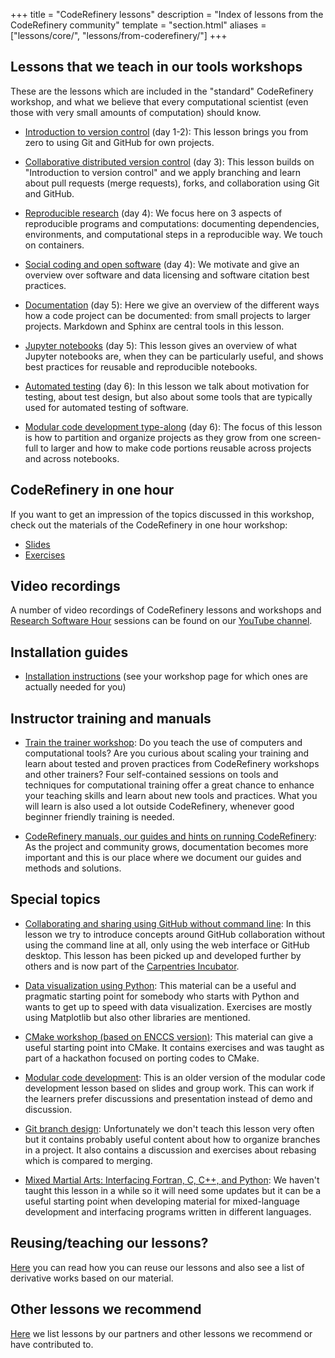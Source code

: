 +++
title = "CodeRefinery lessons"
description = "Index of lessons from the CodeRefinery community"
template = "section.html"
aliases = ["lessons/core/", "lessons/from-coderefinery/"]
+++

<!-- toc -->


## Lessons that we teach in our tools workshops

These are the lessons which are included in the "standard" CodeRefinery
workshop, and what we believe that every computational scientist (even those
with very small amounts of computation) should know.

- [Introduction to version control](https://coderefinery.github.io/git-intro/) (day 1-2):
  This lesson brings you from zero to using Git and GitHub for own projects.

- [Collaborative distributed version control](https://coderefinery.github.io/git-collaborative/) (day 3):
  This lesson builds on "Introduction to version control" and we apply branching and learn about pull requests
  (merge requests), forks, and collaboration using Git and GitHub.

- [Reproducible research](https://coderefinery.github.io/reproducible-research/) (day 4):
  We focus here on 3 aspects of reproducible programs and computations: documenting dependencies,
  environments, and computational steps in a reproducible way. We touch on containers.

- [Social coding and open software](https://coderefinery.github.io/social-coding/) (day 4):
  We motivate and give an overview over software and data licensing and software citation best practices.

- [Documentation](https://coderefinery.github.io/documentation/) (day 5):
  Here we give an overview of the different ways how a code project can be documented: from small projects to larger projects.
  Markdown and Sphinx are central tools in this lesson.

- [Jupyter notebooks](https://coderefinery.github.io/jupyter/) (day 5):
  This lesson gives an overview of what Jupyter notebooks are, when they can be
  particularly useful, and shows best practices for reusable and reproducible
  notebooks.

- [Automated testing](https://coderefinery.github.io/testing/) (day 6):
  In this lesson we talk about motivation for testing, about test design, but
  also about some tools that are typically used for automated testing of
  software.

- [Modular code development type-along](https://coderefinery.github.io/modular-type-along/) (day 6):
  The focus of this lesson is how to partition and organize projects as they
  grow from one screen-full to larger and how to make code portions reusable
  across projects and across notebooks.


## CodeRefinery in one hour

If you want to get an impression of the topics discussed in this workshop, check out the materials of the CodeRefinery in one hour workshop:

* [Slides](https://zenodo.org/records/8242055)
* [Exercises](https://coderefinery.github.io/research-software-engineering/)


## Video recordings

A number of video recordings of CodeRefinery lessons and workshops and
[Research Software Hour](https://researchsoftwarehour.github.io/) sessions can be
found on our [YouTube
channel](https://www.youtube.com/channel/UC47aupE7HKGduAjXKt1Gwrg/videos).


## Installation guides

- [Installation instructions](https://coderefinery.github.io/installation/) (see your workshop page for which ones are actually needed for you)


## Instructor training and manuals

- [Train the trainer workshop](https://coderefinery.github.io/train-the-trainer/):
  Do you teach the use of computers and computational tools? Are you curious
  about scaling your training and learn about tested and proven practices from
  CodeRefinery workshops and other trainers?  Four self-contained sessions on
  tools and techniques for computational training offer a great chance to enhance
  your teaching skills and learn about new tools and practices. What you will
  learn is also used a lot outside CodeRefinery, whenever good beginner friendly
  training is needed.

- [CodeRefinery manuals, our guides and hints on running CodeRefinery](https://coderefinery.github.io/manuals/):
  As the project and community grows, documentation becomes more important and
  this is our place where we document our guides and methods and solutions.


## Special topics

- [Collaborating and sharing using GitHub without command line](https://coderefinery.github.io/github-without-command-line/):
  In this lesson we try to introduce concepts around GitHub collaboration
  without using the command line at all, only using the web interface or GitHub
  desktop. This lesson has been picked up and developed further by others and
  is now part of the [Carpentries Incubator](https://github.com/carpentries-incubator/proposals/issues/166).

- [Data visualization using Python](https://coderefinery.github.io/data-visualization-python/):
  This material can be a useful and pragmatic starting point for somebody who
  starts with Python and wants to get up to speed with data visualization.
  Exercises are mostly using Matplotlib but also other libraries are mentioned.

- [CMake workshop (based on ENCCS version)](https://coderefinery.github.io/cmake-workshop/):
  This material can give a useful starting point into CMake. It contains
  exercises and was taught as part of a hackathon focused on porting codes to
  CMake.

- [Modular code development](http://cicero.xyz/v3/remark/0.14.0/github.com/coderefinery/modular-code-development/master/talk.md):
  This is an older version of the modular code development lesson based on
  slides and group work. This can work if the learners prefer discussions and
  presentation instead of demo and discussion.

- [Git branch design](https://coderefinery.github.io/git-branch-design/):
  Unfortunately we don't teach this lesson very often but it contains probably
  useful content about how to organize branches in a project. It also contains
  a discussion and exercises about rebasing which is compared to merging.

- [Mixed Martial Arts: Interfacing Fortran, C, C++, and Python](https://coderefinery.github.io/mma/):
  We haven't taught this lesson in a while so it will need some updates but it
  can be a useful starting point when developing material for mixed-language
  development and interfacing programs written in different languages.


## Reusing/teaching our lessons?

[Here](@/lessons/reusing.md) you can read how you can reuse our lessons and
also see a list of derivative works based on our material.


## Other lessons we recommend

[Here](@/lessons/other.md) we list lessons by our partners and other lessons we
recommend or have contributed to.
